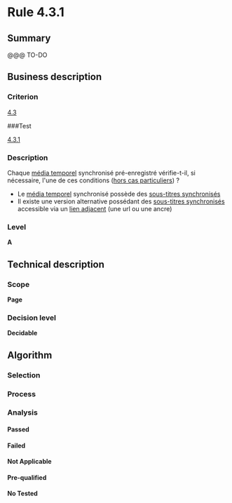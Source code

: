 # Rule 4.3.1

## Summary

@@@ TO-DO

## Business description

### Criterion

[4.3](http://references.modernisation.gouv.fr/sites/default/files/RGAA3_RC2-1/referentiel_technique.htm#crit-4-3)

###Test

[4.3.1](http://references.modernisation.gouv.fr/sites/default/files/RGAA3_RC2-1/referentiel_technique.htm#test-4-3-1)

### Description

Chaque <a href="http://references.modernisation.gouv.fr/sites/default/files/RGAA3_RC2-1/glossaire.htm#mMediaTemp">m&eacute;dia temporel</a> synchronis&eacute; pr&eacute;-enregistr&eacute; v&eacute;rifie-t-il, si n&eacute;cessaire, l'une de ces conditions (<a href="http://references.modernisation.gouv.fr/sites/default/files/RGAA3_RC2-1/cas_particulier.htm#cpCrit4-" title="Cas particuliers pour le crit&egrave;re 4.3">hors cas particuliers</a>) ? 
 
 * Le <a href="http://references.modernisation.gouv.fr/sites/default/files/RGAA3_RC2-1/glossaire.htm#mMediaTemp">m&eacute;dia temporel</a> synchronis&eacute; poss&egrave;de des <a href="http://references.modernisation.gouv.fr/sites/default/files/RGAA3_RC2-1/glossaire.htm#mSsTitreSynchro">sous-titres synchronis&eacute;s</a> 
 * Il existe une version alternative poss&eacute;dant des <a href="http://references.modernisation.gouv.fr/sites/default/files/RGAA3_RC2-1/glossaire.htm#mSsTitreSynchro">sous-titres synchronis&eacute;s</a> accessible via un <a href="http://references.modernisation.gouv.fr/sites/default/files/RGAA3_RC2-1/glossaire.htm#mLienAdj">lien adjacent</a> (une url ou une ancre) 


### Level

**A**

## Technical description

### Scope

**Page**

### Decision level

**Decidable**

## Algorithm

### Selection

### Process

### Analysis

#### Passed

#### Failed

#### Not Applicable

#### Pre-qualified

#### No Tested 






